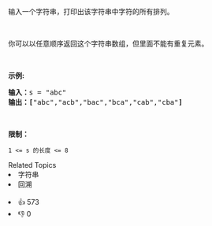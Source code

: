 <p>输入一个字符串，打印出该字符串中字符的所有排列。</p>

<p>&nbsp;</p>

<p>你可以以任意顺序返回这个字符串数组，但里面不能有重复元素。</p>

<p>&nbsp;</p>

<p><strong>示例:</strong></p>

<pre><strong>输入：</strong>s = &quot;abc&quot;
<strong>输出：[</strong>&quot;abc&quot;,&quot;acb&quot;,&quot;bac&quot;,&quot;bca&quot;,&quot;cab&quot;,&quot;cba&quot;<strong>]</strong>
</pre>

<p>&nbsp;</p>

<p><strong>限制：</strong></p>

<p><code>1 &lt;= s 的长度 &lt;= 8</code></p>
<div><div>Related Topics</div><div><li>字符串</li><li>回溯</li></div></div><br><div><li>👍 573</li><li>👎 0</li></div>